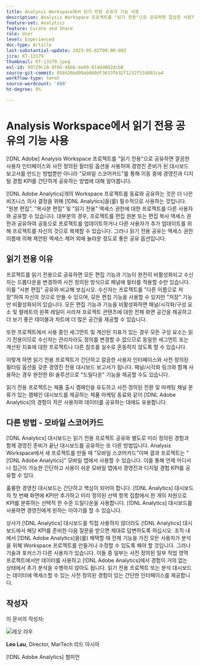 ```yaml
---
title: Analysis Workspace에서 읽기 전용 공유의 기능 사용
description: Analysis Workspace 프로젝트를 "읽기 전용"으로 공유하면 깔끔한 사용자 인터페이스와 사전 정의된 필터링 옵션이 있는 경영진 준비 대시보드 보고서를 만드는 방법뿐만 아니라 "모바일 스코어카드"를 통해 이동 중에 경영진과 디지털 경험 KPI를 공유하는 작업을 간소화하는 방법에 대해 알아보십시오.
feature-set: Analytics
feature: Curate and Share
role: User
level: Experienced
doc-type: Article
last-substantial-update: 2023-05-02T00:00:00Z
jira: KT-13179
thumbnail: KT-13179.jpeg
exl-id: 99729c18-9f0d-4bbb-be99-01ddd0d2dcb0
source-git-commit: 058d26bd99ab060df3633fb32f1232f534881ca4
workflow-type: tm+mt
source-wordcount: '669'
ht-degree: 0%

---
```


# Analysis Workspace에서 읽기 전용 공유의 기능 사용

[!DNL Adobe] Analysis Workspace 프로젝트를 &quot;읽기 전용&quot;으로 공유하면 깔끔한 사용자 인터페이스와 사전 정의된 필터링 옵션을 사용하여 경영진 준비가 된 대시보드 보고서를 만드는 방법뿐만 아니라 &quot;모바일 스코어카드&quot;를 통해 이동 중에 경영진과 디지털 경험 KPI를 간단하게 공유하는 방법에 대해 알아봅니다.

[!DNL Adobe Analytics]개의 Workspace 프로젝트를 동료와 공유하는 것은 더 나은 비즈니스 의사 결정을 위해 [!DNL Analytics]을(를) 필수적으로 사용하는 것입니다. &quot;원본 편집&quot;, &quot;복사본 편집&quot; 및 &quot;읽기 전용&quot; 액세스 권한에 대한 프로젝트를 다른 사용자와 공유할 수 있습니다. 대부분의 경우, 프로젝트를 편집 원본 또는 편집 복사 액세스 권한과 공유하여 공동으로 프로젝트를 업데이트하거나 다른 사용자가 추가 업데이트를 위해 프로젝트를 자신의 것으로 복제할 수 있습니다. 그러나 읽기 전용 공유는 액세스 권한 이름에 의해 제안된 액세스 제어 외에 놀라운 정도로 좋은 공유 옵션입니다.

## 읽기 전용 이유

프로젝트를 읽기 전용으로 공유하면 모든 편집 기능과 기능이 완전히 비활성화되고 수신자는 드롭다운을 변경하여 사전 정의된 방식으로 패널에 필터를 적용할 수만 있습니다. 이를 &quot;사본 편집&quot; 공유와 비교해 보십시오. 수신자는 프로젝트를 &quot;다른 이름으로 저장&quot;하여 자신의 것으로 만들 수 있으며, 모든 편집 기능을 사용할 수 있지만 &quot;저장&quot; 기능만 비활성화되어 있습니다. 모든 편집 기능과 기능을 비활성화하면 패널/시각화/구성 요소 및 팔레트의 왼쪽 레일이 사라져 프로젝트 콘텐츠에 대한 전체 화면 공간을 제공하고 더 보기 좋은 테이블과 차트에 더 많은 공간을 제공할 수 있습니다.

또한 프로젝트에서 사용 중인 세그먼트 및 계산된 지표가 있는 경우 모든 구성 요소는 읽기 전용이므로 수신자는 관리자라도 정의를 변경할 수 없으므로 동일한 세그먼트 또는 계산된 지표에 대한 프로젝트나 다른 참조를 실수로 혼동하지 않도록 할 수 있습니다.

이렇게 하면 읽기 전용 프로젝트가 간단하고 깔끔한 사용자 인터페이스와 사전 정의된 필터링 옵션을 갖춘 경영진 전용 대시보드 보고서가 됩니다. 패널/시각화 링크와 함께 사용하는 경우 완전한 BI 솔루션으로 &quot;드릴다운&quot; 기능을 제공할 수도 있습니다.

읽기 전용 프로젝트는 제품 출시 캠페인을 유도하고 사전 정의된 전환 및 마케팅 채널 분류가 있는 캠페인 대시보드를 제공하는 제품 마케팅 동료와 같이 [!DNL Adobe Analytics]의 경험이 적은 사용자와 데이터를 공유하는 데에도 유용합니다.

## 다른 방법 - 모바일 스코어카드

[!DNL Analytics] 대시보드는 읽기 전용 프로젝트 공유와 별도로 미리 정의된 경험과 함께 경영진 준비가 끝난 대시보드를 공유하는 또 다른 방법입니다. Analysis Workspace에서 새 프로젝트를 만들 때 &quot;모바일 스코어카드&quot;이며 결과 프로젝트는 &quot;[!DNL Adobe Analytics]&quot; 모바일 앱에서 사용할 수 있습니다. 이를 통해 언제 어디서나 접근이 가능한 간단하고 사용이 쉬운 모바일 앱에서 경영진과 디지털 경험 KPI를 공유할 수 있다.

훌륭한 경영진 대시보드는 간단하고 핵심이 되어야 합니다. [!DNL Analytics] 대시보드의 첫 번째 화면에 KPI만 추가하고 미리 정의된 선택 항목 집합에서 한 개의 차원으로 KPI를 분류하는 선택적 한 수준 드릴다운을 사용합니다. [!DNL Analytics] 대시보드를 사용하면 경영진에게 원하는 이야기를 할 수 있습니다.

상사가 [!DNL Analytics] 대시보드를 직접 사용하지 않더라도 [!DNL Analytics] 대시보드에서 해당 KPI를 준비한 다음 질문을 받으면 제대로 답변하도록 하십시오.
조직 내에서 [!DNL Adobe Analytics]을(를) 채택할 때 전체 기능을 가진 모든 사용자가 분석을 위해 Workspace 프로젝트를 만들거나 수정할 수 있도록 해야 할 것입니다. 그러나 기술과 포커스가 다른 사용자가 있습니다. 이들 중 일부는 사전 정의된 일부 작업 영역 프로젝트에서만 데이터를 사용하고 [!DNL Adobe Analytics]에서 경험이 거의 없는 상태에서 추가 분석을 수행하지 않아도 됩니다. 읽기 전용 프로젝트 또는 분석 대시보드는 데이터에 액세스할 수 있는 사전 정의된 경험이 있는 간단한 인터페이스를 제공합니다.

## 작성자

이 문서의 작성자:

![레오 라우](assets/leo_headshot.png)

**Leo Lau**, Director, MarTech 리드 아시아

[!DNL Adobe Analytics] 챔피언
